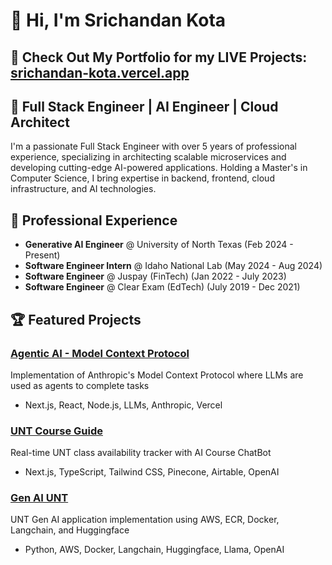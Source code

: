 # 👋 Hi, I'm Srichandan Kota

## 🌟 Check Out My Portfolio for my LIVE Projects: [srichandan-kota.vercel.app](https://srichandan-kota.vercel.app/)

## 🚀 Full Stack Engineer | AI Engineer | Cloud Architect

I'm a passionate Full Stack Engineer with over 5 years of professional experience, specializing in architecting scalable microservices and developing cutting-edge AI-powered applications. Holding a Master's in Computer Science, I bring expertise in backend, frontend, cloud infrastructure, and AI technologies.

## 💼 Professional Experience

- **Generative AI Engineer** @ University of North Texas (Feb 2024 - Present)
- **Software Engineer Intern** @ Idaho National Lab (May 2024 - Aug 2024)
- **Software Engineer** @ Juspay (FinTech) (Jan 2022 - July 2023)
- **Software Engineer** @ Clear Exam (EdTech) (July 2019 - Dec 2021)

## 🏆 Featured Projects

### [Agentic AI - Model Context Protocol](http://mcp-ai-music.vercel.app/)
Implementation of Anthropic's Model Context Protocol where LLMs are used as agents to complete tasks
- Next.js, React, Node.js, LLMs, Anthropic, Vercel

### [UNT Course Guide](https://unt-course-guide.vercel.app/)
Real-time UNT class availability tracker with AI Course ChatBot
- Next.js, TypeScript, Tailwind CSS, Pinecone, Airtable, OpenAI

### [Gen AI UNT](https://github.com/Kota1609/RAG-With-AWS-Lambda-ECR-Docker-Langchain-Huggingface)
UNT Gen AI application implementation using AWS, ECR, Docker, Langchain, and Huggingface
- Python, AWS, Docker, Langchain, Huggingface, Llama, OpenAI
